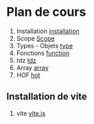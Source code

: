 # Plan de cours

1. Installation [installation](./Supports/chap-Installation.md)
2. Scope [Scope](./Supports/chap-Scope%20des%20variables.md)
3. Types - Objets [type](./Supports/chap-Types.md)
4. Fonctions [function](./Supports/chap-Fonctions.md)
5. tdz [tdz](./Supports/chap-TDZ.md)
6. Array [array](./Supports/chap-Arrays.md)
7. HOF [hot](./Supports/chap-HOF.md)

## Installation de vite 

1. vite [vite.js](./Supports/chap-installe-vite-node.md)